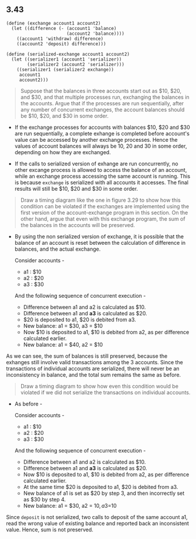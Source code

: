 ## 3.43

```
(define (exchange account1 account2)
  (let ((difference (- (account1 'balance)
                       (account2 'balance))))
    ((account1 'withdraw) difference)
    ((account2 'deposit) difference)))

(define (serialized-exchange account1 account2)
  (let ((serializer1 (account1 'serializer))
        (serializer2 (account2 'serializer)))
    ((serializer1 (serializer2 exchange))
     account1
     account2)))
```
> Suppose that the balances in three accounts start out as $10, $20, and $30, and that multiple processes run, exchanging the balances in the accounts. Argue that if the processes are run sequentially, after any number of concurrent exchanges, the account balances should be $10, $20, and $30 in some order.

- If the exchange processes for accounts with balances $10, $20 and $30 are run sequentially, a complete exhange is completed before account's value can be accessed by another exchange processes. Hence the values of account balances will always be 10, 20 and 30 in some order, depending on how they are exchanged. 

- If the calls to serialized version of exhange are run concurrently, no other excange process is allowed to access the balance of an account, while an exchange process accessing the same account is running. This is because `exchange` is serialized with all accounts it accesses. The final results will still be $10, $20 and $30 in some order. 

> Draw a timing diagram like the one in figure 3.29 to show how this condition can be violated if the exchanges are implemented using the first version of the account-exchange program in this section. On the other hand, argue that even with this exchange program, the sum of the balances in the accounts will be preserved.

- By using the non serialized version of exchange, it is possible that the balance of an account is reset between the calculation of difference in balances, and the actual exchange. 

    Consider accounts -
    - a1 : $10
    - a2 : $20
    - a3 : $30

    And the following sequence of concurrent execution -
    - Difference between a1 and a2 is calculated as $10.
    - Difference between a1 and **a3** is calculated as $20.
    - $20 is deposited to a1, $20 is debited from a3.
    - New balance: a1 = $30, a3 = $10
    - Now $10 is deposited to a1, $10 is debited from a2, as per difference calculated earlier.
    - New balance: a1 = $40, a2 = $10

As we can see, the sum of balances is still preserved, because the exhanges still involve valid transactions among the 3 accounts. Since the transactions of individual accounts are serialized, there will never be an inconsistency in balance, and the total sum remains the same as before. 

> Draw a timing diagram to show how even this condition would be violated if we did not serialize the transactions on individual accounts. 

- As before -

    Consider accounts -
    - a1 : $10
    - a2 : $20
    - a3 : $30

    And the following sequence of concurrent execution -
    - Difference between a1 and a2 is calculated as $10.
    - Difference between a1 and **a3** is calculated as $20.
    - Now $10 is deposited to a1, $10 is debited from a2, as per difference calculated earlier.
    - At the same time $20 is deposited to a1, $20 is debited from a3.
    - New balance of a1 is set as $20 by step 3, and then incorrectly set as $30 by step 4.  
    - New balance: a1 = $30, a2 = $10, a3=$10

Since `deposit` is not serialized, two calls to deposit of the same account a1, read the wrong value of existing balance and reported back an inconsistent value. Hence, sum is not preserved. 

